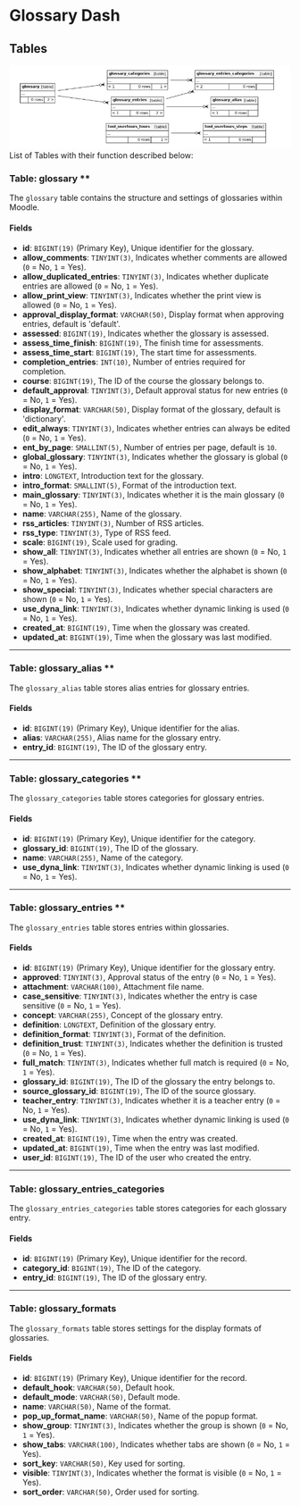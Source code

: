 # Glossary Dash

## Tables

![Relationships Diagram](RelationshipsDiagram.png)
List of Tables with their function described below:

### Table: glossary **

The `glossary` table contains the structure and settings of glossaries within Moodle.

#### Fields

- **id**: `BIGINT(19)` (Primary Key), Unique identifier for the glossary.
- **allow_comments**: `TINYINT(3)`, Indicates whether comments are allowed (`0` = No, `1` = Yes).
- **allow_duplicated_entries**: `TINYINT(3)`, Indicates whether duplicate entries are allowed (`0` = No, `1` = Yes).
- **allow_print_view**: `TINYINT(3)`, Indicates whether the print view is allowed (`0` = No, `1` = Yes).
- **approval_display_format**: `VARCHAR(50)`, Display format when approving entries, default is 'default'.
- **assessed**: `BIGINT(19)`, Indicates whether the glossary is assessed.
- **assess_time_finish**: `BIGINT(19)`, The finish time for assessments.
- **assess_time_start**: `BIGINT(19)`, The start time for assessments.
- **completion_entries**: `INT(10)`, Number of entries required for completion.
- **course**: `BIGINT(19)`, The ID of the course the glossary belongs to.
- **default_approval**: `TINYINT(3)`, Default approval status for new entries (`0` = No, `1` = Yes).
- **display_format**: `VARCHAR(50)`, Display format of the glossary, default is 'dictionary'.
- **edit_always**: `TINYINT(3)`, Indicates whether entries can always be edited (`0` = No, `1` = Yes).
- **ent_by_page**: `SMALLINT(5)`, Number of entries per page, default is `10`.
- **global_glossary**: `TINYINT(3)`, Indicates whether the glossary is global (`0` = No, `1` = Yes).
- **intro**: `LONGTEXT`, Introduction text for the glossary.
- **intro_format**: `SMALLINT(5)`, Format of the introduction text.
- **main_glossary**: `TINYINT(3)`, Indicates whether it is the main glossary (`0` = No, `1` = Yes).
- **name**: `VARCHAR(255)`, Name of the glossary.
- **rss_articles**: `TINYINT(3)`, Number of RSS articles.
- **rss_type**: `TINYINT(3)`, Type of RSS feed.
- **scale**: `BIGINT(19)`, Scale used for grading.
- **show_all**: `TINYINT(3)`, Indicates whether all entries are shown (`0` = No, `1` = Yes).
- **show_alphabet**: `TINYINT(3)`, Indicates whether the alphabet is shown (`0` = No, `1` = Yes).
- **show_special**: `TINYINT(3)`, Indicates whether special characters are shown (`0` = No, `1` = Yes).
- **use_dyna_link**: `TINYINT(3)`, Indicates whether dynamic linking is used (`0` = No, `1` = Yes).
- **created_at**: `BIGINT(19)`, Time when the glossary was created.
- **updated_at**: `BIGINT(19)`, Time when the glossary was last modified.

---

### Table: glossary_alias **

The `glossary_alias` table stores alias entries for glossary entries.

#### Fields

- **id**: `BIGINT(19)` (Primary Key), Unique identifier for the alias.
- **alias**: `VARCHAR(255)`, Alias name for the glossary entry.
- **entry_id**: `BIGINT(19)`, The ID of the glossary entry.

---

### Table: glossary_categories **

The `glossary_categories` table stores categories for glossary entries.

#### Fields

- **id**: `BIGINT(19)` (Primary Key), Unique identifier for the category.
- **glossary_id**: `BIGINT(19)`, The ID of the glossary.
- **name**: `VARCHAR(255)`, Name of the category.
- **use_dyna_link**: `TINYINT(3)`, Indicates whether dynamic linking is used (`0` = No, `1` = Yes).

---

### Table: glossary_entries **

The `glossary_entries` table stores entries within glossaries.

#### Fields

- **id**: `BIGINT(19)` (Primary Key), Unique identifier for the glossary entry.
- **approved**: `TINYINT(3)`, Approval status of the entry (`0` = No, `1` = Yes).
- **attachment**: `VARCHAR(100)`, Attachment file name.
- **case_sensitive**: `TINYINT(3)`, Indicates whether the entry is case sensitive (`0` = No, `1` = Yes).
- **concept**: `VARCHAR(255)`, Concept of the glossary entry.
- **definition**: `LONGTEXT`, Definition of the glossary entry.
- **definition_format**: `TINYINT(3)`, Format of the definition.
- **definition_trust**: `TINYINT(3)`, Indicates whether the definition is trusted (`0` = No, `1` = Yes).
- **full_match**: `TINYINT(3)`, Indicates whether full match is required (`0` = No, `1` = Yes).
- **glossary_id**: `BIGINT(19)`, The ID of the glossary the entry belongs to.
- **source_glossary_id**: `BIGINT(19)`, The ID of the source glossary.
- **teacher_entry**: `TINYINT(3)`, Indicates whether it is a teacher entry (`0` = No, `1` = Yes).
- **use_dyna_link**: `TINYINT(3)`, Indicates whether dynamic linking is used (`0` = No, `1` = Yes).
- **created_at**: `BIGINT(19)`, Time when the entry was created.
- **updated_at**: `BIGINT(19)`, Time when the entry was last modified.
- **user_id**: `BIGINT(19)`, The ID of the user who created the entry.

---

### Table: glossary_entries_categories

The `glossary_entries_categories` table stores categories for each glossary entry.

#### Fields

- **id**: `BIGINT(19)` (Primary Key), Unique identifier for the record.
- **category_id**: `BIGINT(19)`, The ID of the category.
- **entry_id**: `BIGINT(19)`, The ID of the glossary entry.

---

### Table: glossary_formats

The `glossary_formats` table stores settings for the display formats of glossaries.

#### Fields

- **id**: `BIGINT(19)` (Primary Key), Unique identifier for the record.
- **default_hook**: `VARCHAR(50)`, Default hook.
- **default_mode**: `VARCHAR(50)`, Default mode.
- **name**: `VARCHAR(50)`, Name of the format.
- **pop_up_format_name**: `VARCHAR(50)`, Name of the popup format.
- **show_group**: `TINYINT(3)`, Indicates whether the group is shown (`0` = No, `1` = Yes).
- **show_tabs**: `VARCHAR(100)`, Indicates whether tabs are shown (`0` = No, `1` = Yes).
- **sort_key**: `VARCHAR(50)`, Key used for sorting.
- **visible**: `TINYINT(3)`, Indicates whether the format is visible (`0` = No, `1` = Yes).
- **sort_order**: `VARCHAR(50)`, Order used for sorting.
